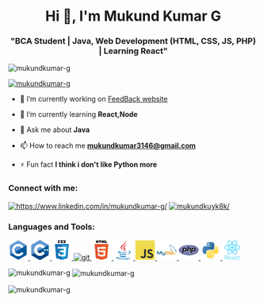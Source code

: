 <h1 align="center">Hi 👋, I'm Mukund Kumar G</h1>
<h3 align="center">"BCA Student | Java, Web Development (HTML, CSS, JS, PHP) | Learning React"</h3>

<p align="left"> <img src="https://komarev.com/ghpvc/?username=mukundkumar-g&label=Profile%20views&color=0e75b6&style=flat" alt="mukundkumar-g" /> </p>

<p align="left"> <a href="https://github.com/ryo-ma/github-profile-trophy"><img src="https://github-profile-trophy.vercel.app/?username=mukundkumar-g" alt="mukundkumar-g" /></a> </p>

- 🔭 I’m currently working on [FeedBack website](private)

- 🌱 I’m currently learning **React,Node**

- 💬 Ask me about **Java**

- 📫 How to reach me **mukundkumar3146@gmail.com**

- ⚡ Fun fact **I think i don't like Python more**

<h3 align="left">Connect with me:</h3>
<p align="left">
<a href="https://linkedin.com/in/mukundkumar-g/" target="blank"><img align="center" src="https://raw.githubusercontent.com/rahuldkjain/github-profile-readme-generator/master/src/images/icons/Social/linked-in-alt.svg" alt="https://www.linkedin.com/in/mukundkumar-g/" height="30" width="40" /></a>
<a href="https://auth.geeksforgeeks.org/user/mukundkuyk8k/" target="blank"><img align="center" src="https://raw.githubusercontent.com/rahuldkjain/github-profile-readme-generator/master/src/images/icons/Social/geeks-for-geeks.svg" alt="mukundkuyk8k/" height="30" width="40" /></a>
</p>

<h3 align="left">Languages and Tools:</h3>
<p align="left"> <a href="https://www.cprogramming.com/" target="_blank" rel="noreferrer"> <img src="https://raw.githubusercontent.com/devicons/devicon/master/icons/c/c-original.svg" alt="c" width="40" height="40"/> </a> <a href="https://www.w3schools.com/cpp/" target="_blank" rel="noreferrer"> <img src="https://raw.githubusercontent.com/devicons/devicon/master/icons/cplusplus/cplusplus-original.svg" alt="cplusplus" width="40" height="40"/> </a> <a href="https://www.w3schools.com/css/" target="_blank" rel="noreferrer"> <img src="https://raw.githubusercontent.com/devicons/devicon/master/icons/css3/css3-original-wordmark.svg" alt="css3" width="40" height="40"/> </a> <a href="https://git-scm.com/" target="_blank" rel="noreferrer"> <img src="https://www.vectorlogo.zone/logos/git-scm/git-scm-icon.svg" alt="git" width="40" height="40"/> </a> <a href="https://www.w3.org/html/" target="_blank" rel="noreferrer"> <img src="https://raw.githubusercontent.com/devicons/devicon/master/icons/html5/html5-original-wordmark.svg" alt="html5" width="40" height="40"/> </a> <a href="https://www.java.com" target="_blank" rel="noreferrer"> <img src="https://raw.githubusercontent.com/devicons/devicon/master/icons/java/java-original.svg" alt="java" width="40" height="40"/> </a> <a href="https://developer.mozilla.org/en-US/docs/Web/JavaScript" target="_blank" rel="noreferrer"> <img src="https://raw.githubusercontent.com/devicons/devicon/master/icons/javascript/javascript-original.svg" alt="javascript" width="40" height="40"/> </a> <a href="https://www.mysql.com/" target="_blank" rel="noreferrer"> <img src="https://raw.githubusercontent.com/devicons/devicon/master/icons/mysql/mysql-original-wordmark.svg" alt="mysql" width="40" height="40"/> </a> <a href="https://www.php.net" target="_blank" rel="noreferrer"> <img src="https://raw.githubusercontent.com/devicons/devicon/master/icons/php/php-original.svg" alt="php" width="40" height="40"/> </a> <a href="https://www.python.org" target="_blank" rel="noreferrer"> <img src="https://raw.githubusercontent.com/devicons/devicon/master/icons/python/python-original.svg" alt="python" width="40" height="40"/> </a> <a href="https://reactjs.org/" target="_blank" rel="noreferrer"> <img src="https://raw.githubusercontent.com/devicons/devicon/master/icons/react/react-original-wordmark.svg" alt="react" width="40" height="40"/> </a> </p>

<p><img align="left" src="https://github-readme-stats.vercel.app/api/top-langs?username=mukundkumar-g&show_icons=true&locale=en&layout=compact" alt="mukundkumar-g" /></p>

<p>&nbsp;<img align="center" src="https://github-readme-stats.vercel.app/api?username=mukundkumar-g&show_icons=true&locale=en" alt="mukundkumar-g" /></p>

<p><img align="center" src="https://github-readme-streak-stats.herokuapp.com/?user=mukundkumar-g&" alt="mukundkumar-g" /></p>
